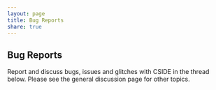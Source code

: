 ```yaml
---
layout: page
title: Bug Reports
share: true
---
```


## Bug Reports

Report and discuss bugs, issues and glitches with CSIDE in the thread below. Please see the general discussion page for other topics.
